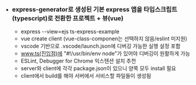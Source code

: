 - ### express-generator로 생성된 기본 express 앱을 타입스크립트(typescript)로 전환한 프로젝트 + 뷰(vue)  
  - express --view=ejs ts-express-example  
  - vue create client (vue-class-componen는 선택하지 않음/eslint 미지원)
  - vscode 기반으로 .vscode/launch.json에 디버깅 가능한 실행 설정 포함  
  - www.ts(진입점)에 "#!/usr/bin/env node"가 있어야 디버깅이 원활하게 가능  
  - ESLint, Debugger for Chrome 익스텐션 설치 추천  
  - server와 client에 각각 package.json이 있으니 양쪽 모두 install 필요  
  - client에서 build를 해야 서버에서 서비스할 파일들이 생성됨

